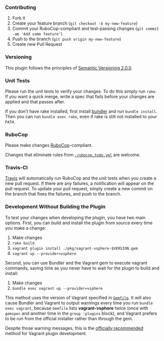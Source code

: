 ### Contributing

1. Fork it
2. Create your feature branch (`git checkout -b my-new-feature`)
3. Commit your RuboCop-compliant and test-passing changes (`git commit -am 'Add
   some feature'`)
4. Push to the branch (`git push origin my-new-feature`)
5. Create new Pull Request

### Versioning

This plugin follows the principles of
[Semantic Versioning 2.0.0](http://semver.org/).

### Unit Tests

Please run the unit tests to verify your changes. To do this simply run `rake`.
If you want a quick merge, write a spec that fails before your changes are
applied and that passes after.

If you don't have rake installed, first install [bundler](http://bundler.io/)
and run `bundle install`. Then you can run `bundle exec rake`, even if rake is
still not installed to your `PATH`.

### RuboCop

Please make changes [RuboCop](https://github.com/bbatsov/rubocop)-compliant.

Changes that eliminate rules from
[`.rubocop_todo.yml`](https://github.com/nsidc/vagrant-vsphere/blob/master/.rubocop_todo.yml)
are welcome.

### Travis-CI

[Travis](https://travis-ci.org/nsidc/vagrant-vsphere) will automatically run
RuboCop and the unit tests when you create a new pull request. If there are any
failures, a notification will appear on the pull request. To update your pull
request, simply create a new commit on the branch that fixes the failures, and
push to the branch.

### Development Without Building the Plugin

To test your changes when developing the plugin, you have two main
options. First, you can build and install the plugin from source every time you
make a change:

1. Make changes
2. `rake build`
3. `vagrant plugin install ./pkg/vagrant-vsphere-$VERSION.gem`
4. `vagrant up --provider=vsphere`

Second, you can use Bundler and the Vagrant gem to execute vagrant commands,
saving time as you never have to wait for the plugin to build and install:

1. Make changes
2. `bundle exec vagrant up --provider=vsphere`

This method uses the version of Vagrant specified in
[`Gemfile`](https://github.com/nsidc/vagrant-vsphere/blob/master/Gemfile). It
will also cause Bundler and Vagrant to output warnings every time you run
`bundle exec vagrant`, because `Gemfile` lists **vagrant-vsphere** twice (once
with `gemspec` and another time in the `group :plugins` block), and Vagrant
prefers to be run from the official installer rather than through the gem.

Despite those warning messages, this is the
[officially recommended](https://docs.vagrantup.com/v2/plugins/development-basics.html)
method for Vagrant plugin development.
